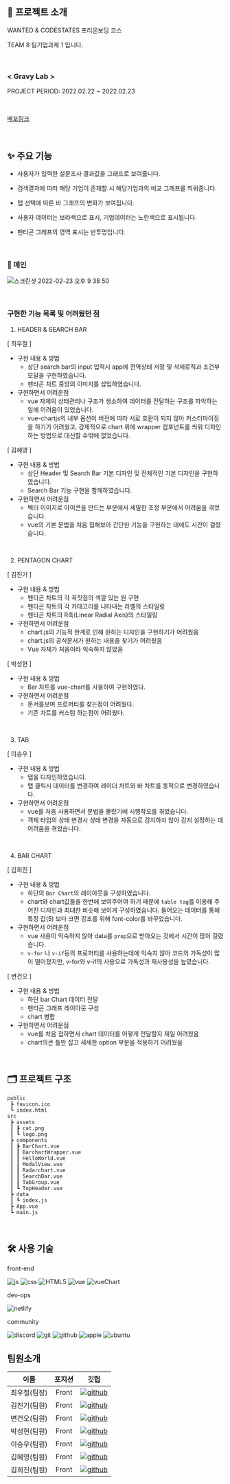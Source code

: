 ## 📑 프로젝트 소개

WANTED & CODESTATES 프리온보딩 코스

TEAM 8 팀기업과제 1 입니다.

<br>

### < Gravy Lab >

PROJECT PERIOD: 2022.02.22 ~ 2022.02.23

<br>

[배포링크](https://wanted-8-11-i7.netlify.app/)

<br>

## ✨ 주요 기능

- 사용자가 입력한 설문조사 결과값을 그래프로 보여줍니다.

- 검색결과에 따라 해당 기업이 존재할 시 해당기업과의 비교 그래프를 띄워줍니다.

- 탭 선택에 따른 바 그래프의 변화가 보여집니다.

- 사용자 데이터는 보라색으로 표시, 기업데이터는 노란색으로 표시됩니다.

- 펜타곤 그래프의 영역 표시는 반투명입니다.

<br>

### 🧔 메인

![스크린샷 2022-02-23 오후 9 38 50](https://user-images.githubusercontent.com/85816029/155321028-b81dc054-b3ef-4ead-b2bb-eee43c21e66c.png)

<br>

### 구현한 기능 목록 및 어려웠던 점

1. HEADER & SEARCH BAR

[ 최우철 ]

- 구현 내용 & 방법
  - 상단 search bar의 input 입력시 app에 전역상태 저장 및 삭제로직과 조건부 모달을 구현하였습니다.
  - 펜타곤 차트 중앙의 이미지를 삽입하였습니다.
- 구현하면서 어려운점
  - vue 자체의 상태관리나 구조가 생소하여 데이터를 전달하는 구조를 파악하는 일에 어려움이 있었습니다.
  - vue-chartjs의 내부 옵션이 버전에 따라 서로 호환이 되지 않아 커스터마이징을 하기가 어려웠고, 강제적으로 chart 위에 wrapper 컴포넌트를 씌워 디자인하는 방법으로 대신할 수밖에 없었습니다.

[ 김혜영 ]

- 구현 내용 & 방법
  - 상단 Header 및 Search Bar 기본 디자인 및 전체적인 기본 디자인을 구현하였습니다.
  - Search Bar 기능 구현을 함께하였습니다.
- 구현하면서 어려운점
  - 벡터 이미지로 아이콘을 만드는 부분에서 세밀한 조정 부분에서 어려움을 겪었습니다.
  - vue의 기본 문법을 처음 접해보아 간단한 기능을 구현하는 데에도 시간이 걸렸습니다.

<br>

2. PENTAGON CHART

[ 김진기 ]

- 구현 내용 & 방법
  - 펜타곤 차트의 각 꼭짓점의 색깔 있는 원 구현
  - 펜타곤 차트의 각 카테고리를 나타내는 라벨의 스타일링
  - 펜타곤 차트의 R축(Linear Radial Axis)의 스타일링
- 구현하면서 어려운점
  - chart.js의 기능적 한계로 인해 원하는 디자인을 구현하기가 어려웠음
  - chart.js의 공식문서가 원하는 내용을 찾기가 어려웠음
  - Vue 자체가 처음이라 익숙하지 않았음

[ 박성현 ]

- 구현 내용 & 방법
  - Bar 차트를 vue-chart를 사용하여 구현하였다.
- 구현하면서 어려운점
  - 문서를보며 프로퍼티를 찾는점이 어려웠다.
  - 기존 차트를 커스텀 하는점이 어려웠다.

<br>

3. TAB

[ 이승우 ]

- 구현 내용 & 방법
  - 탭을 디자인하였습니다.
  - 탭 클릭시 데이터를 변경하여 레이더 차트와 바 차트를 동적으로 변경하였습니다.
- 구현하면서 어려운점
  - vue를 처음 사용하면서 문법을 몰랐기에 시행착오를 겪었습니다.
  - 객체 타입의 상태 변경시 상태 변경을 자동으로 감지하지 않아 감지 설정하는 데 어려움을 겪었습니다.

<br>

4. BAR CHART

[ 김희진 ]

- 구현 내용 & 방법
  - 하단의 `Bar Chart`의 레이아웃을 구성하였습니다.
  - chart와 chart값들을 한번에 보여주어야 하기 때문에 `table tag`를 이용해 주어진 디자인과 최대한 비슷해 보이게 구성하였습니다. 들어오는 데이터를 통해 특정 값(5) 보다 크면 강조를 위해 font-color를 바꾸었습니다.
- 구현하면서 어려운점
  - vue 사용이 익숙하지 않아 data를 `prop`으로 받아오는 것에서 시간이 많이 걸렸습니다.
  - `v-for` 나 `v-if`등의 프로퍼티를 사용하는데에 익숙치 않아 코드의 가독성이 많이 떨어졌지만, v-for와 v-if의 사용으로 가독성과 재사용성을 높였습니다.

[ 변건오 ]

- 구현 내용 & 방법
  - 하단 bar Chart 데이터 전달
  - 펜타곤 그래프 레이아웃 구성
  - chart 병합
- 구현하면서 어려운점
  - vue를 처음 접하면서 chart 데이터를 어떻게 전달할지 제일 어려웠음
  - chart의큰 틀만 잡고 세세한 option 부분을 적용하기 어려웠음

<br>

## 🗂 프로젝트 구조

```
public
 ┣ favicon.ico
 ┗ index.html
src
 ┣ assets
 ┃ ┣ cat.png
 ┃ ┗ logo.png
 ┣ components
 ┃ ┣ BarChart.vue
 ┃ ┃ BarchartWrapper.vue
 ┃ ┃ HelloWorld.vue
 ┃ ┃ ModalView.vue
 ┃ ┃ Radarchart.vue
 ┃ ┃ SearchBar.vue
 ┃ ┃ TabGroup.vue
 ┃ ┗ TopHeader.vue
 ┣ data
 ┃ ┗ index.js
 ┣ App.vue
 ┗ main.js
```

<br>

## 🛠 사용 기술

front-end

![js](https://img.shields.io/badge/JavaScript-F7DF1E?style=flat-square&logo=JavaScript&logoColor=black)
![css](https://img.shields.io/badge/CSS-1572B6?style=flat-square&logo=CSS3&logoColor=black)
![HTML5](https://img.shields.io/badge/HTML5-E34F26?style=flat-square&logo=HTML5&logoColor=black)
![vue](https://img.shields.io/badge/-vue-brightgreen)
![vueChart](https://img.shields.io/badge/-vueChart-green)

dev-ops

![netlify](https://img.shields.io/badge/-netlify-lightgrey)

community

![discord](https://img.shields.io/badge/discord-5865F2?style=flat-square&logo=Discord&logoColor=black)
![git](https://img.shields.io/badge/Git-F05032?style=flat-square&logo=Git&logoColor=black)
![github](https://img.shields.io/badge/Github-181717?style=flat-square&logo=Github&logoColor=white)
![apple](https://img.shields.io/badge/MacOS-000000?style=flat-square&logo=Apple&logoColor=white)
![ubuntu](https://img.shields.io/badge/Ubuntu-E95420?style=flat-square&logo=Ubuntu&logoColor=black)

## 팀원소개

|     이름     | 포지션 |                                                                  깃헙                                                                   |
| :----------: | :----: | :-------------------------------------------------------------------------------------------------------------------------------------: |
| 최우철(팀장) | Front  | [![github](https://img.shields.io/badge/최우철-181717?style=flat-square&logo=GitHub&logoColor=white)](https://github.com/chltjdrhd777/) |
| 김진기(팀원) | Front  |   [![github](https://img.shields.io/badge/김진기-181717?style=flat-square&logo=GitHub&logoColor=white)](https://github.com/hatoba29)    |
| 변건오(팀원) | Front  |    [![github](https://img.shields.io/badge/변건오-181717?style=flat-square&logo=GitHub&logoColor=white)](https://github.com/guno517)    |
| 박성현(팀원) | Front  |   [![github](https://img.shields.io/badge/박성현-181717?style=flat-square&logo=GitHub&logoColor=white)](https://github.com/psh9408p)    |
| 이승우(팀원) | Front  |   [![github](https://img.shields.io/badge/이승우-181717?style=flat-square&logo=GitHub&logoColor=white)](https://github.com/starhn87)    |
| 김혜영(팀원) | Front  | [![github](https://img.shields.io/badge/김혜영-181717?style=flat-square&logo=GitHub&logoColor=white)](https://github.com/hit-that-drum) |
| 김희진(팀원) | Front  |  [![github](https://img.shields.io/badge/김희진-181717?style=flat-square&logo=GitHub&logoColor=white)](https://github.com/chloe41297)   |
